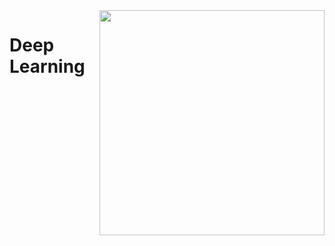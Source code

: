 <img src=https://sun1-17.userapi.com/7-EuIj_Qar4jAJFUKDBMEoqcW8JmEZRqDUd9Gw/82_RJZT0uZ8.jpg width="360" height="360" align="right"/>

# Deep Learning
